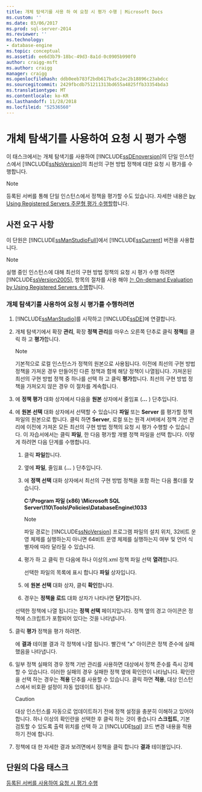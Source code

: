 ```yaml
---
title: 개체 탐색기를 사용 하 여 요청 시 평가 수행 | Microsoft Docs
ms.custom: ''
ms.date: 03/06/2017
ms.prod: sql-server-2014
ms.reviewer: ''
ms.technology:
- database-engine
ms.topic: conceptual
ms.assetid: ee6d3b79-18bc-49d3-8a1d-0c0905b990f0
author: craigg-msft
ms.author: craigg
manager: craigg
ms.openlocfilehash: ddb0eeb783f2bdb617ba5c2ac2b18896c23abdcc
ms.sourcegitcommit: 2429fbcdb751211313bd655a4825ffb33354bda3
ms.translationtype: MT
ms.contentlocale: ko-KR
ms.lasthandoff: 11/28/2018
ms.locfileid: "52536560"
---
```

# <a name="perform-an-on-demand-evaluation-by-using-object-explorer"></a>개체 탐색기를 사용하여 요청 시 평가 수행
  이 태스크에서는 개체 탐색기를 사용하여 [!INCLUDE[ssDEnoversion](../includes/ssdenoversion-md.md)]의 단일 인스턴스에서 [!INCLUDE[ssNoVersion](../includes/ssnoversion-md.md)]의 최선의 구현 방법 정책에 대한 요청 시 평가를 수행합니다.  
  
> [!NOTE]  
>  등록된 서버를 통해 단일 인스턴스에서 정책을 평가할 수도 있습니다. 자세한 내용은 [by Using Registered Servers 주문형 평가 수행할](../../2014/tutorials/perform-an-on-demand-evaluation-by-using-registered-servers.md)합니다.  
  
## <a name="prerequisites"></a>사전 요구 사항  
 이 단원은 [!INCLUDE[ssManStudioFull](../includes/ssmanstudiofull-md.md)]에서 [!INCLUDE[ssCurrent](../includes/sscurrent-md.md)] 버전을 사용합니다.  
  
> [!NOTE]  
>  실행 중인 인스턴스에 대해 최선의 구현 방법 정책의 요청 시 평가 수행 하려면 [!INCLUDE[ssVersion2005](../includes/ssversion2005-md.md)], 항목의 절차를 사용 해야 [는 On-demand Evaluation by Using Registered Servers 수행](../../2014/tutorials/perform-an-on-demand-evaluation-by-using-registered-servers.md)합니다.  
  
### <a name="to-perform-an-on-demand-evaluation-by-using-object-explorer"></a>개체 탐색기를 사용하여 요청 시 평가를 수행하려면  
  
1.  [!INCLUDE[ssManStudio](../includes/ssmanstudio-md.md)]를 시작하고 [!INCLUDE[ssDE](../includes/ssde-md.md)]에 연결합니다.  
  
2.  개체 탐색기에서 확장 **관리**, 확장 **정책 관리**를 마우스 오른쪽 단추로 클릭 **정책**를 클릭 하 고 **평가**합니다.  
  
    > [!NOTE]  
    >  기본적으로 로컬 인스턴스가 정책의 원본으로 사용됩니다. 이전에 최선의 구현 방법 정책을 가져온 경우 만들어진 다른 정책과 함께 해당 정책이 나열됩니다. 가져온된 최선의 구현 방법 정책 중 하나를 선택 하 고 클릭 **평가**합니다. 최선의 구현 방법 정책을 가져오지 않은 경우 이 절차를 계속합니다.  
  
3.  에 **정책 평가** 대화 상자에서 다음을 **원본** 상자에서 줄임표 (**...** ) 단추입니다.  
  
4.  에 **원본 선택** 대화 상자에서 선택할 수 있습니다 **파일** 또는 **Server** 를 평가할 정책 파일의 원본으로 합니다. 클릭 하면 **Server**, 로컬 또는 원격 서버에서 정책 기반 관리에 이전에 가져온 모든 최선의 구현 방법 정책의 요청 시 평가 수행할 수 있습니다. 이 자습서에서는 클릭 **파일**, 한 다음 평가할 개별 정책 파일을 선택 합니다. 이렇게 하려면 다음 단계를 수행합니다.  
  
    1.  클릭 **파일**합니다.  
  
    2.  옆에 **파일**, 줄임표 (**...** ) 단추입니다.  
  
    3.  에 **정책 선택** 대화 상자에서 최선의 구현 방법 정책을 포함 하는 다음 폴더를 찾습니다.  
  
         **C:\Program 파일 (x86) \Microsoft SQL Server\110\Tools\Policies\DatabaseEngine\1033**  
  
        > [!NOTE]  
        >  파일 경로는 [!INCLUDE[ssNoVersion](../includes/ssnoversion-md.md)] 프로그램 파일의 설치 위치, 32비트 운영 체제를 실행하는지 아니면 64비트 운영 체제를 실행하는지 여부 및 언어 식별자에 따라 달라질 수 있습니다.  
  
    4.  평가 하 고 클릭 한 다음에 하나 이상의.xml 정책 파일 선택 **열려**합니다.  
  
         선택한 파일의 목록에 표시 합니다 **파일** 상자입니다.  
  
    5.  에 **원본 선택** 대화 상자, 클릭 **확인**합니다.  
  
    6.  경우는 **정책을 로드** 대화 상자가 나타나면 **닫기**합니다.  
  
     선택한 정책에 나열 됩니다는 **정책 선택** 페이지입니다. 정책 옆의 경고 아이콘은 정책에 스크립트가 포함되어 있다는 것을 나타냅니다.  
  
5.  클릭 **평가** 정책을 평가 하려면.  
  
     에 **결과** 테이블 결과 각 정책에 나열 됩니다. 빨간색 "x" 아이콘은 정책 준수에 실패했음을 나타냅니다.  
  
6.  일부 정책 실패의 경우 정책 기반 관리를 사용하면 대상에서 정책 준수를 즉시 강제할 수 있습니다. 이러한 실패의 경우 실패한 정책 옆에 확인란이 나타납니다. 확인란을 선택 하는 경우는 **적용** 단추를 사용할 수 있습니다. 클릭 하면 **적용**, 대상 인스턴스에서 비호환 설정이 자동 업데이트 됩니다.  
  
    > [!CAUTION]  
    >  대상 인스턴스를 자동으로 업데이트하기 전에 정책 설정을 충분히 이해하고 있어야 합니다. 하나 이상의 확인란을 선택한 후 클릭 하는 것이 좋습니다 **스크립트**, 기본 검토할 수 있도록 출력 위치를 선택 하 고 [!INCLUDE[tsql](../includes/tsql-md.md)] 코드 변경 내용을 적용 하기 전에 합니다.  
  
7.  정책에 대 한 자세한 결과 보려면에서 정책을 클릭 합니다 **결과** 테이블입니다.  
  
## <a name="next-task-in-lesson"></a>단원의 다음 태스크  
 [등록된 서버를 사용하여 요청 시 평가 수행](../../2014/tutorials/perform-an-on-demand-evaluation-by-using-registered-servers.md)  
  
  
